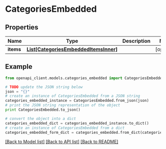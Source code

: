 # CategoriesEmbedded


## Properties
Name | Type | Description | Notes
------------ | ------------- | ------------- | -------------
**items** | [**List[CategoriesEmbeddedItemsInner]**](CategoriesEmbeddedItemsInner.md) |  | [optional] 

## Example

```python
from openapi_client.models.categories_embedded import CategoriesEmbedded

# TODO update the JSON string below
json = "{}"
# create an instance of CategoriesEmbedded from a JSON string
categories_embedded_instance = CategoriesEmbedded.from_json(json)
# print the JSON string representation of the object
print CategoriesEmbedded.to_json()

# convert the object into a dict
categories_embedded_dict = categories_embedded_instance.to_dict()
# create an instance of CategoriesEmbedded from a dict
categories_embedded_form_dict = categories_embedded.from_dict(categories_embedded_dict)
```
[[Back to Model list]](../README.md#documentation-for-models) [[Back to API list]](../README.md#documentation-for-api-endpoints) [[Back to README]](../README.md)


